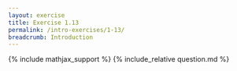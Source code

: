 ```yaml
---
layout: exercise
title: Exercise 1.13
permalink: /intro-exercises/1-13/
breadcrumb: Introduction
---
```


{% include mathjax_support %}
{% include_relative question.md %}
